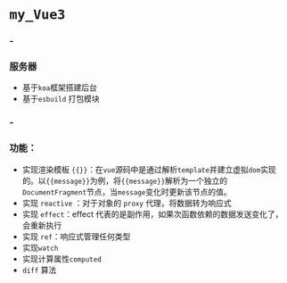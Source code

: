 # `my_Vue3`

### -

### 服务器

- 基于`koa`框架搭建后台
- 基于`esbuild` 打包模块





### -



### 功能：

- 实现渲染模板 `{{}}`：在`vue`源码中是通过解析`template`并建立虚拟`dom`实现的。以`{{message}}`为例，将`{{message}}`解析为一个独立的`DocumentFragment`节点，当`message`变化时更新该节点的值。
- 实现 `reactive` ：对于对象的 `proxy` 代理，将数据转为响应式
- 实现 `effect`：effect 代表的是副作用，如果次函数依赖的数据发送变化了，会重新执行
- 实现 `ref`：响应式管理任何类型
- 实现`watch`
- 实现计算属性`computed`
- `diff` 算法

